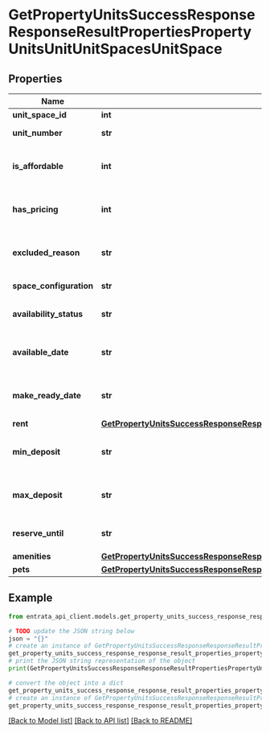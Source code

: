 # GetPropertyUnitsSuccessResponseResponseResultPropertiesPropertyUnitsUnitUnitSpacesUnitSpace


## Properties

Name | Type | Description | Notes
------------ | ------------- | ------------- | -------------
**unit_space_id** | **int** | Unit space ID | 
**unit_number** | **str** | Unit space number | 
**is_affordable** | **int** | Indicates if the unit space is affordable | 
**has_pricing** | **int** | Indicates if the unit space has pricing | 
**excluded_reason** | **str** | Reason for exclusion from availability | 
**space_configuration** | **str** | Configuration of the space | 
**availability_status** | **str** | Availability status of the unit space | 
**available_date** | **str** | Date when the unit space will be available | 
**make_ready_date** | **str** | Date when the unit space will be ready | 
**rent** | [**GetPropertyUnitsSuccessResponseResponseResultPropertiesPropertyUnitsUnitUnitSpacesUnitSpaceRent**](GetPropertyUnitsSuccessResponseResponseResultPropertiesPropertyUnitsUnitUnitSpacesUnitSpaceRent.md) |  | 
**min_deposit** | **str** | Minimum deposit for the unit space | 
**max_deposit** | **str** | Maximum deposit for the unit space | 
**reserve_until** | **str** | Date until when the unit is reserved | 
**amenities** | [**GetPropertyUnitsSuccessResponseResponseResultPropertiesPropertyUnitsUnitUnitSpacesUnitSpaceAmenities**](GetPropertyUnitsSuccessResponseResponseResultPropertiesPropertyUnitsUnitUnitSpacesUnitSpaceAmenities.md) |  | 
**pets** | [**GetPropertyUnitsSuccessResponseResponseResultPropertiesPropertyUnitsUnitUnitSpacesUnitSpacePets**](GetPropertyUnitsSuccessResponseResponseResultPropertiesPropertyUnitsUnitUnitSpacesUnitSpacePets.md) |  | 

## Example

```python
from entrata_api_client.models.get_property_units_success_response_response_result_properties_property_units_unit_unit_spaces_unit_space import GetPropertyUnitsSuccessResponseResponseResultPropertiesPropertyUnitsUnitUnitSpacesUnitSpace

# TODO update the JSON string below
json = "{}"
# create an instance of GetPropertyUnitsSuccessResponseResponseResultPropertiesPropertyUnitsUnitUnitSpacesUnitSpace from a JSON string
get_property_units_success_response_response_result_properties_property_units_unit_unit_spaces_unit_space_instance = GetPropertyUnitsSuccessResponseResponseResultPropertiesPropertyUnitsUnitUnitSpacesUnitSpace.from_json(json)
# print the JSON string representation of the object
print(GetPropertyUnitsSuccessResponseResponseResultPropertiesPropertyUnitsUnitUnitSpacesUnitSpace.to_json())

# convert the object into a dict
get_property_units_success_response_response_result_properties_property_units_unit_unit_spaces_unit_space_dict = get_property_units_success_response_response_result_properties_property_units_unit_unit_spaces_unit_space_instance.to_dict()
# create an instance of GetPropertyUnitsSuccessResponseResponseResultPropertiesPropertyUnitsUnitUnitSpacesUnitSpace from a dict
get_property_units_success_response_response_result_properties_property_units_unit_unit_spaces_unit_space_from_dict = GetPropertyUnitsSuccessResponseResponseResultPropertiesPropertyUnitsUnitUnitSpacesUnitSpace.from_dict(get_property_units_success_response_response_result_properties_property_units_unit_unit_spaces_unit_space_dict)
```
[[Back to Model list]](../README.md#documentation-for-models) [[Back to API list]](../README.md#documentation-for-api-endpoints) [[Back to README]](../README.md)


